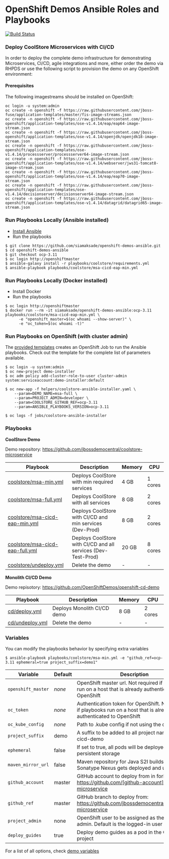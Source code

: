 # OpenShift Demos Ansible Roles and Playbooks
[![Build Status](https://travis-ci.org/siamaksade/openshift-demos-ansible.svg?branch=master)](https://travis-ci.org/siamaksade/openshift-demos-ansible)

### Deploy CoolStore Microservices with CI/CD
In order to deploy the complete demo infrastructure for demonstrating Microservices, CI/CD, 
agile integrations and more, either order the demo via RHPDS or use the following script to provision the demo
on any OpenShift environment:

#### Prerequisites

The following imagestreams should be installed on OpenShift:

  ```
  oc login -u system:admin
  oc create -n openshift -f https://raw.githubusercontent.com/jboss-fuse/application-templates/master/fis-image-streams.json
  oc create -n openshift -f https://raw.githubusercontent.com/jboss-openshift/application-templates/ose-v1.4.14/eap/eap64-image-stream.json
  oc create -n openshift -f https://raw.githubusercontent.com/jboss-openshift/application-templates/ose-v1.4.14/openjdk/openjdk18-image-stream.json
  oc create -n openshift -f https://raw.githubusercontent.com/jboss-openshift/application-templates/ose-v1.4.14/processserver/processserver64-image-stream.json
  oc create -n openshift -f https://raw.githubusercontent.com/jboss-openshift/application-templates/ose-v1.4.14/webserver/jws31-tomcat8-image-stream.json
  oc create -n openshift -f https://raw.githubusercontent.com/jboss-openshift/application-templates/ose-v1.4.14/eap/eap70-image-stream.json
  oc create -n openshift -f https://raw.githubusercontent.com/jboss-openshift/application-templates/ose-v1.4.14/decisionserver/decisionserver64-image-stream.json
  oc create -n openshift -f https://raw.githubusercontent.com/jboss-openshift/application-templates/ose-v1.4.14/datagrid/datagrid65-image-stream.json
  ```

### Run Playbooks Locally (Ansible installed)

* [Install Ansible](http://docs.ansible.com/ansible/latest/intro_installation.html)
* Run the playbooks

```
$ git clone https://github.com/siamaksade/openshift-demos-ansible.git
$ cd openshift-demos-ansible
$ git checkout ocp-3.11
$ oc login http://openshiftmaster
$ ansible-galaxy install -r playbooks/coolstore/requirements.yml
$ ansible-playbook playbooks/coolstore/msa-cicd-eap-min.yml
```

### Run Playbooks Locally (Docker installed)

* Install Docker
* Run the playbooks

```
$ oc login http://openshiftmaster
$ docker run --rm -it siamaksade/openshift-demos-ansible:ocp-3.11 playbooks/coolstore/msa-cicd-eap-min.yml \
      -e "openshift_master=$(oc whoami --show-server)" \
      -e "oc_token=$(oc whoami -t)"
```

### Run Playbooks on OpenShift (with cluster admin)

The [provided templates](helpers/coolstore-ansible-installer.yaml) creates an OpenShift Job to run 
the Ansible playbooks. Check out the template for the complete list of parameters available.

  ```
  $ oc login -u system:admin
  $ oc new-project demo-installer
  $ oc adm policy add-cluster-role-to-user cluster-admin system:serviceaccount:demo-installer:default
  
  $ oc new-app -f helpers/coolstore-ansible-installer.yaml \
      --param=DEMO_NAME=msa-full \
      --param=PROJECT_ADMIN=developer \
      --param=COOLSTORE_GITHUB_REF=ocp-3.11
      --param=ANSIBLE_PLAYBOOKS_VERSION=ocp-3.11

  $ oc logs -f jobs/coolstore-ansible-installer
  ```

### Playbooks

**CoolStore Demo**

Demo repository: https://github.com/jbossdemocentral/coolstore-microservice

| Playbook                                                      | Description                                                             | Memory     | CPU     |
|---------------------------------------------------------------|-------------------------------------------------------------------------|------------|---------|
| [coolstore/msa-min.yml](playbooks/coolstore/msa-min.yml)                    | Deploys CoolStore with min required services                           | 4 GB       | 1 cores |
| [coolstore/msa-full.yml](playbooks/coolstore/msa-full.yml)                  | Deploys CoolStore with all services                                     | 8 GB       | 2 cores |
| [coolstore/msa-cicd-eap-min.yml](playbooks/coolstore/msa-cicd-eap-min.yml)  | Deploys CoolStore with CI/CD and min services (Dev-Prod)                | 8 GB       | 2 cores |
| [coolstore/msa-cicd-eap-full.yml](playbooks/coolstore/msa-cicd-eap-full.yml)| Deploys CoolStore with CI/CD and all services (Dev-Test-Prod)           | 20 GB      | 8 cores |
| [coolstore/undeploy.yml](playbooks/coolstore/undeploy.yml)                  | Delete the demo                                                         | -          | -       |


**Monolith CI/CD Demo**

Demo repisotory: https://github.com/OpenShiftDemos/openshift-cd-demo

| Playbook                               | Description                 | Memory     | CPU     |
|----------------------------------------|-----------------------------|------------|---------|
| [cd/deploy.yml](playbooks/cd/deploy.yml)      | Deploys Monolith CI/CD demo | 8 GB       | 2 cores |
| [cd/undeploy.yml](playbooks/cd/undeploy.yml)  | Delete the demo             | -          | -       |


### Variables

You can modify the playbooks behavior by specifying extra variables

```
$ ansible-playbook playbooks/coolstore/msa-min.yml -e "github_ref=ocp-3.11 ephemeral=true project_suffix=demo1"
```

| Variable             | Default   | Description                                                                                                            |
|----------------------|-----------|------------------------------------------------------------------------------------------------------------------------|
| `openshift_master`   | *none*    | OpenShift master url. Not required if playbooks run on a host that is already authenticated to OpenShift               |
| `oc_token`           | *none*    | Authentication token for OpenShift. Not required if playbooks run on a host that is already authenticated to OpenShift |
| `oc_kube_config`     | *none*    | Path to .kube config if not using the default                                                                          |
| `project_suffix`     | demo      | A suffix to be added to all project names e.g. cicd-demo                                                               |
| `ephemeral`          | false     | If set to true, all pods will be deployed without persistent storage                                                   |
| `maven_mirror_url`   | false     | Maven repository for Java S2I builds. If empty, Sonatype Nexus gets deployed and used                                  |
| `github_account`     | master    | GitHub account to deploy from in forked: https://github.com/[github-account]/coolstore-microservice                    |
| `github_ref`         | master    | GitHub branch to deploy from: https://github.com/jbossdemocentral/coolstore-microservice                               |
| `project_admin`      | none      | OpenShift user to be assigned as the project admin. Default is the logged-in user                                      |
| `deploy_guides`      | true      | Deploy demo guides as a pod in the CI/CD project                                                                       |


For a list of all options, check [demo variables](playbooks/coolstore/group_vars/all)